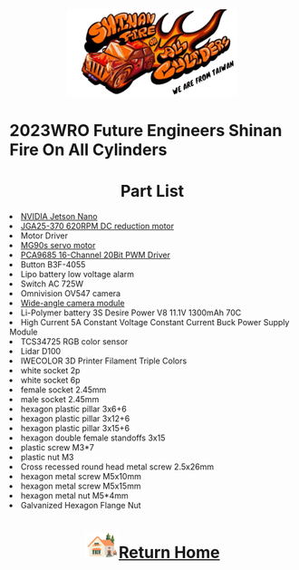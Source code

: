 <div align="center"><img src="../../other/img/logo.png" width="300" alt=" logo"></div>

2023WRO Future Engineers Shinan Fire On All Cylinders  
=====
# <div align="center">Part List </div>
<li><a href="https://developer.nvidia.com/embedded/jetson-nano-developer-kit">NVIDIA Jetson Nano</a></li>
<li><a href="https://abra-electronics.com/electromechanical/motors/gear-motors/metal-gearmotors/jga25-370-series/jga25-370-24v-620rpm-jga25-370-geared-dc-motor-for-diy-projects-and-car-kits-24vdc.html">JGA25-370 620RPM DC reduction motor</a></li>  

<li><a herf="https://www.mouser.tw/new/dfrobot/dfrobot-dc-motor-driver-hat/">Motor Driver</a></li>  
<li><a href="https://www.amazon.com/-/zh_TW/dp/B0BFQLNDPM">MG90s servo motor</a></li>  
<li><a href="https://www.az-delivery.de/en/products/pca9685-servotreiber">PCA9685 16-Channel 20Bit PWM Driver</a></li>  
<li><a herf="https://www.amazon.ae/XLX-B3f-4055-Momentary-Tactile-Button/dp/B07NWDHH41">Button B3F-4055</a></li>  
<li><a herf="https://www.amazon.in/Invento-Battery-Voltage-Indicator-Checker/dp/B072V44Q5Z">Lipo battery low voltage alarm</a></li>  
<li><a herf="https://shopee.tw/%E6%90%96%E9%A0%AD%E9%96%8B%E9%97%9C-3A-250VAC-6A-125VAC-MTS-1%E9%80%A3%E5%8B%95%E9%96%8B%E9%97%9C-B5031-%E5%A4%A7%E6%B4%8B%E5%9C%8B%E9%9A%9B%E9%9B%BB%E5%AD%90-i.26482219.490434892">Switch AC 725W</a></li>    
<li><a herf="https://www.aliexpress.com/item/32801500841.html">Omnivision OV547 camera</a></li>
<li><a href="https://www.makerfocus.com/products/raspberry-pi-camera-board-v2-wide-angle-supporting-video-record">Wide-angle camera module</a></li>  
<li><a herf="https://shopee.tw/product/17393576/2036942264?gclid=Cj0KCQjw6KunBhDxARIsAKFUGs9xoiZB_LrSF3X4XfnN1sxM-tjzbX4T2Sw9XD0c0Rfc_tkPkczAbBcaApCXEALw_wcB">Li-Polymer battery 3S Desire Power V8 11.1V 1300mAh 70C</a></li>
<li><a herf="https://www.amazon.com/NOYITO-DC-DC-Power-Supply-Module/dp/B07G456MS8">High Current 5A Constant Voltage Constant Current Buck Power Supply Module</a></li>  
<li><a herf="https://www.amazon.com/-/zh_TW/TCS34725/dp/B0BBLXXJ4Q">TCS34725 RGB color sensor</a></li>
<li><a herf="https://www.robotshop.com/products/ldrobot-d100-lidar-kit">Lidar D100</a></li>  
<li><a herf="https://www.amazon.com/-/zh_TW/IWECOLOR-%E5%8D%B0%E8%A1%A8%E6%A9%9F%E7%B7%9A%E6%9D%90%E4%B8%89%E8%89%B2-%E7%B7%9A%E8%BB%B8%E7%B4%85%E8%89%B2-%E7%B6%A0%E8%89%B2%E4%B8%89%E8%89%B2-%E5%88%97%E5%8D%B0%E7%B7%9A%E6%9D%90%E7%B5%84/dp/B0B93PNJZG?language=en_US">IWECOLOR 3D Printer Filament Triple Colors</a></li>
<li>white socket 2p<br></li>
<li>white socket 6p<br></li>
<li>female socket 2.45mm<br></li>
<li>male socket 2.45mm<br></li>
<li>hexagon plastic pillar 3x6+6<br></li>
<li>hexagon plastic pillar 3x12+6<br></li>
<li>hexagon plastic pillar 3x15+6<br></li>
<li>hexagon double female standoffs 3x15<br></li>
<li>plastic screw M3*7<br></li>
<li>plastic nut M3<br></li>
<li>Cross recessed round head metal screw 2.5x26mm<br></li>
<li>hexagon metal screw M5x10mm<br></li>
<li>hexagon metal screw M5x15mm<br></li>
<li>hexagon metal nut M5*4mm<br></li>
<li>Galvanized Hexagon Flange Nut<br></li>

# <div align="center">![HOME](../../other/img/Home.png)[Return Home](../../)</div>  
